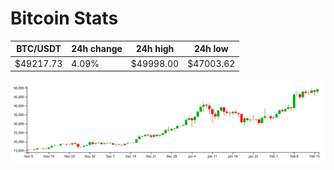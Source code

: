# Bitcoin Stats

BTC/USDT|24h change|24h high|24h low|
|---|---|---|---|
|$49217.73|4.09%|$49998.00|$47003.62|

<img src="./chart.svg">
